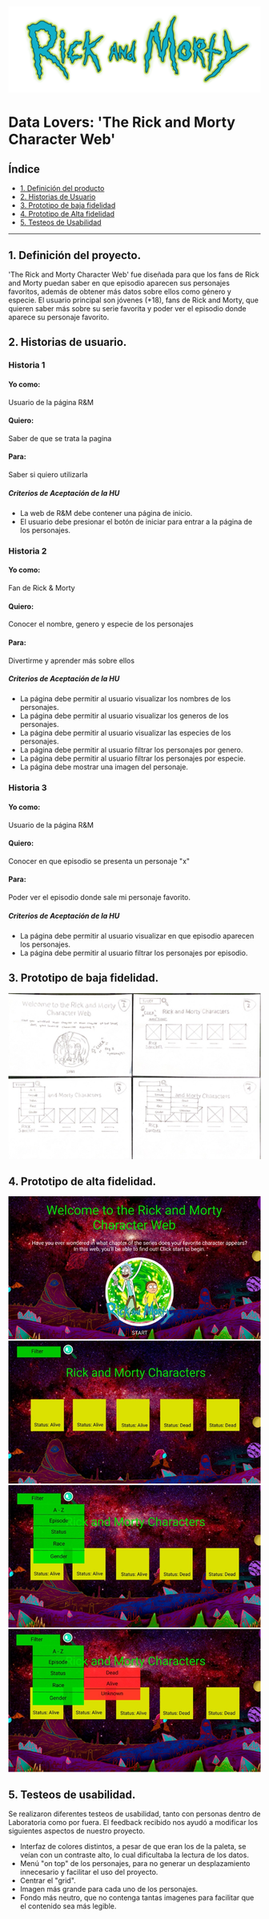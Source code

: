 ![](src/imgs/logo.png)

# Data Lovers: 'The Rick and Morty Character Web'

## Índice
* [1. Definición del producto](#1-Definición-del-producto)
* [2. Historias de Usuario](#1-Historias-de-Usuario)
* [3. Prototipo de baja fidelidad](#3-Prototipo-de-baja-fidelidad)
* [4. Prototipo de Alta fidelidad](#4-Prototipo-de-alta-fidelidad)
* [5. Testeos de Usabilidad](#5-Testeos-de-Usabilidad)

***

## 1. Definición del proyecto.

'The Rick and Morty Character Web' fue diseñada para que los fans de Rick and Morty puedan saber en que episodio aparecen sus personajes favoritos, además de obtener más datos sobre ellos como género y especie. 
El usuario principal son jóvenes (+18), fans de Rick and Morty, que quieren saber más sobre su serie favorita y poder ver el episodio donde aparece su personaje favorito.


## 2. Historias de usuario.

### Historia 1
#### Yo como: 
Usuario de la página R&M
#### Quiero:
Saber de que se trata la pagina
#### Para:
Saber si quiero utilizarla
##### Criterios de Aceptación de la HU
- La web de R&M debe contener una página de inicio.
- El usuario debe presionar el botón de iniciar para entrar a la página de los personajes.

### Historia 2
#### Yo como:
Fan de Rick & Morty
#### Quiero:
Conocer el nombre, genero y especie de los personajes
#### Para:
Divertirme y aprender más sobre ellos
##### Criterios de Aceptación de la HU
- La página debe permitir al usuario visualizar los nombres de los personajes.
- La página debe permitir al usuario visualizar los generos de los personajes.
- La página debe permitir al usuario visualizar las especies de los personajes.
- La página debe permitir al usuario filtrar los personajes por genero.
- La página debe permitir al usuario filtrar los personajes por especie.
- La página debe mostrar una imagen del personaje.

### Historia 3
#### Yo como:
Usuario de la página R&M
#### Quiero:
Conocer en que episodio se presenta un personaje "x"
#### Para:
Poder ver el episodio donde sale mi personaje favorito.
##### Criterios de Aceptación de la HU
- La página debe permitir al usuario visualizar en que episodio aparecen los personajes.
- La página debe permitir al usuario filtrar los personajes por episodio.

## 3. Prototipo de baja fidelidad.

![](src/imgs/prototipoBF.jpeg)


## 4. Prototipo de alta fidelidad.

![](src/imgs/prototipoAF4.jpeg)
![](src/imgs/prototipoAF3.jpeg)
![](src/imgs/prototipoAF2.jpeg)
![](src/imgs/prototipoAF1.jpeg)




## 5. Testeos de usabilidad.

Se realizaron diferentes testeos de usabilidad, tanto con personas dentro de Laboratoria como por fuera.
El feedback recibido nos ayudó a modificar los siguientes aspectos de nuestro proyecto.

- Interfaz de colores distintos, a pesar de que eran los de la paleta, se veían con un contraste alto, lo cual dificultaba la lectura de los datos.
- Menú "on top" de los personajes, para no generar un desplazamiento innecesario y facilitar el uso del proyecto.
- Centrar el "grid".
- Imagen más grande para cada uno de los personajes.
- Fondo más neutro, que no contenga tantas imagenes para facilitar que el contenido sea más legible.




